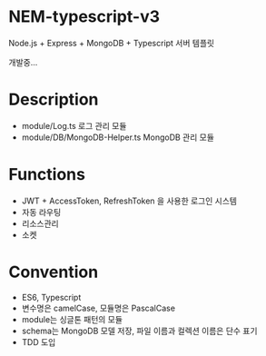 # NEM-typescript-v3

Node.js + Express + MongoDB + Typescript 서버 템플릿

개발중...

# Description

-   module/Log.ts 로그 관리 모듈
-   module/DB/MongoDB-Helper.ts MongoDB 관리 모듈

# Functions

-   JWT + AccessToken, RefreshToken 을 사용한 로그인 시스템
-   자동 라우팅
-   리소스관리
-   소켓

# Convention

-   ES6, Typescript
-   변수명은 camelCase, 모듈명은 PascalCase
-   module는 싱글톤 패턴의 모듈
-   schema는 MongoDB 모델 저장, 파일 이름과 컬렉션 이름은 단수 표기
-   TDD 도입
